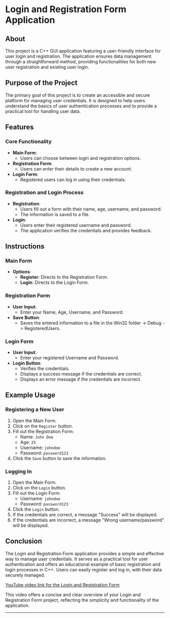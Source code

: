 # Login and Registration Form Application

## About
This project is a C++ GUI application featuring a user-friendly interface for user login and registration. The application ensures data management through a straightforward method, providing functionalities for both new user registration and existing user login.

## Purpose of the Project
The primary goal of this project is to create an accessible and secure platform for managing user credentials. It is designed to help users understand the basics of user authentication processes and to provide a practical tool for handling user data.

## Features
### Core Functionality
- **Main Form**:
  - Users can choose between login and registration options.
- **Registration Form**:
  - Users can enter their details to create a new account.
- **Login Form**:
  - Registered users can log in using their credentials.

### Registration and Login Process
- **Registration**:
  - Users fill out a form with their name, age, username, and password.
  - The information is saved to a file.
- **Login**:
  - Users enter their registered username and password.
  - The application verifies the credentials and provides feedback.

## Instructions
### Main Form
- **Options**:
  - **Register**: Directs to the Registration Form.
  - **Login**: Directs to the Login Form.

### Registration Form
- **User Input**:
  - Enter your Name, Age, Username, and Password.
- **Save Button**:
  - Saves the entered information to a file in the Win32 folder -> Debug -> RegisteredUsers.

### Login Form
- **User Input**:
  - Enter your registered Username and Password.
- **Login Button**:
  - Verifies the credentials.
  - Displays a success message if the credentials are correct.
  - Displays an error message if the credentials are incorrect.

## Example Usage
### Registering a New User
1. Open the Main Form.
2. Click on the `Register` button.
3. Fill out the Registration Form:
   - Name: `John Doe`
   - Age: `25`
   - Username: `johndoe`
   - Password: `password123`
4. Click the `Save` button to save the information.

### Logging In
1. Open the Main Form.
2. Click on the `Login` button.
3. Fill out the Login Form:
   - Username: `johndoe`
   - Password: `password123`
4. Click the `Login` button.
5. If the credentials are correct, a message "Success" will be displayed.
6. If the credentials are incorrect, a message "Wrong username/password" will be displayed.

## Conclusion
The Login and Registration Form application provides a simple and effective way to manage user credentials. It serves as a practical tool for user authentication and offers an educational example of basic registration and login processes in C++. Users can easily register and log in, with their data securely managed.

[YouTube video link for the Login and Registration Form](https://youtu.be/ViQeD_Y5Q_c?si=bqNWuHJs21cOCTAx)

This video offers a concise and clear overview of your Login and Registration Form project, reflecting the simplicity and functionality of the application.

---
